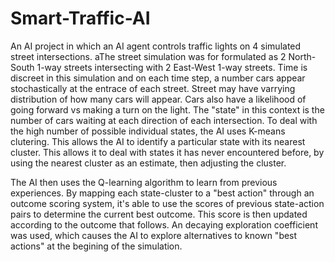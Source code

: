 # Smart-Traffic-AI

An AI project in which an AI agent controls traffic lights on 4 simulated street intersections. 
aThe street simulation was for formulated as 2 North-South 1-way streets intersecting with 2 East-West 1-way streets. Time is discreet in this simulation and on each time step, a number cars appear stochastically at the entrace of each street. Street may have varrying distribution of how many cars will appear. Cars also have a likelihood of going forward vs making a turn on the light. The "state" in this context is the number of cars waiting at each direction of each intersection.
To deal with the high number of possible individual states, the AI uses K-means clutering. This allows the AI to identify a particular state with its nearest cluster. This allows it to deal with states it has never encountered before, by using the nearest cluster as an estimate, then adjusting the cluster.

The AI then uses the Q-learning algorithm to learn from previous experiences. By mapping each state-cluster to a "best action" through an outcome scoring system, it's able to use the scores of previous state-action pairs to determine the current best outcome. This score is then updated according to the outcome that follows.
An decaying exploration coefficient was used, which causes the AI to explore alternatives to known "best actions" at the begining of the simulation.


